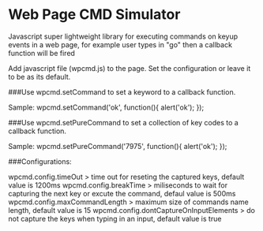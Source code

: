 Web Page CMD Simulator
===================

Javascript super lightweight library for executing commands on keyup events in a web page, for example user types in "go" then a callback function will be fired



Add javascript file (wpcmd.js) to the page.
Set the configuration or leave it to be as its default.

###Use wpcmd.setCommand to set a keyword to a callback function.

Sample:
wpcmd.setCommand('ok', function(){ alert('ok'); });

###Use wpcmd.setPureCommand to set a collection of key codes to a callback function.

Sample:
wpcmd.setPureCommand('7975', function(){ alert('ok'); });

###Configurations:

wpcmd.config.timeOut > time out for reseting the captured keys, default value is 1200ms
wpcmd.config.breakTime > miliseconds to wait for capturing the next key or excute the command, defaul value is 500ms
wpcmd.config.maxCommandLength > maximum size of commands name length, default value is 15
wpcmd.config.dontCaptureOnInputElements > do not capture the keys when typing in an input, default value is true

